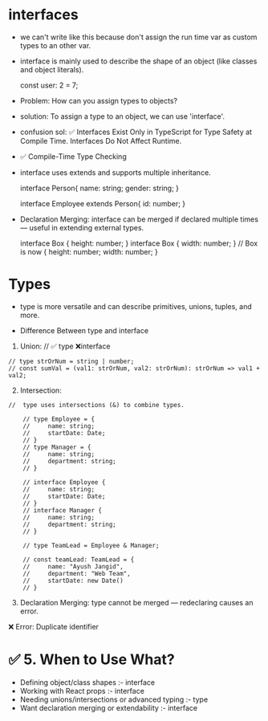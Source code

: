# interfaces

   - we can't write like this because don't assign the run time var as custom types to an other var.

   - interface is mainly used to describe the shape of an object (like classes and object literals).

        const user: 2 = 7;

   - Problem: How can you assign types to objects?
   - solution: To assign a type to an object, we can use 'interface'.

   - confusion sol: ✅ Interfaces Exist Only in TypeScript for Type Safety at Compile Time.   Interfaces Do Not Affect Runtime.

   - ✅ Compile-Time Type Checking

   - interface uses extends and supports multiple inheritance.

        interface Person{
            name: string;
            gender: string;
        }

        interface Employee extends Person{
            id: number;
        }


   - Declaration Merging: interface can be merged if declared multiple times — useful in extending external types.

        interface Box {
            height: number;
        }
        interface Box {
            width: number;
        }
        // Box is now { height: number; width: number; }




# Types

   - type is more versatile and can describe primitives, unions, tuples, and more.

   - Difference Between type and interface

   1. Union: 
        // ✅ type ❌interface

    // type strOrNum = string | number;
    // const sumVal = (val1: strOrNum, val2: strOrNum): strOrNum => val1 + val2;


   2. Intersection: 

    //  type uses intersections (&) to combine types.

        // type Employee = {
        //     name: string;
        //     startDate: Date;
        // }
        // type Manager = {
        //     name: string;
        //     department: string;
        // }

        // interface Employee {
        //     name: string;
        //     startDate: Date;
        // }
        // interface Manager {
        //     name: string;
        //     department: string;
        // }

        // type TeamLead = Employee & Manager;

        // const teamLead: TeamLead = {
        //     name: "Ayush Jangid",
        //     department: "Web Team",
        //     startDate: new Date()
        // }


   3. Declaration Merging: type cannot be merged — redeclaring causes an error.

   ❌ Error: Duplicate identifier



# ✅ 5. When to Use What?
   - Defining object/class shapes :- interface
   - Working with React props :- interface
   - Needing unions/intersections or advanced typing :- type
   - Want declaration merging or extendability :- interface
